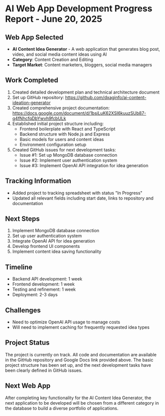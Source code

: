 # AI Web App Development Progress Report - June 20, 2025

## Web App Selected
- **AI Content Idea Generator** - A web application that generates blog post, video, and social media content ideas using AI
- **Category**: Content Creation and Editing
- **Target Market**: Content marketers, bloggers, social media managers

## Work Completed
1. Created detailed development plan and technical architecture document
2. Set up GitHub repository: https://github.com/dxaginfo/ai-content-ideation-generator
3. Created comprehensive project documentation: https://docs.google.com/document/d/1bsiLuK62XSI6kuuzSUb87-q4fNhcfqDbYwvh9fcbULk
4. Established initial project structure including:
   - Frontend boilerplate with React and TypeScript
   - Backend structure with Node.js and Express
   - Basic models for users and content ideas
   - Environment configuration setup
5. Created GitHub issues for next development tasks:
   - Issue #1: Set up MongoDB database connection
   - Issue #2: Implement user authentication system
   - Issue #3: Implement OpenAI API integration for idea generation

## Tracking Information
- Added project to tracking spreadsheet with status "In Progress"
- Updated all relevant fields including start date, links to repository and documentation

## Next Steps
1. Implement MongoDB database connection
2. Set up user authentication system
3. Integrate OpenAI API for idea generation
4. Develop frontend UI components
5. Implement content idea saving functionality

## Timeline
- Backend API development: 1 week
- Frontend development: 1 week
- Testing and refinement: 1 week
- Deployment: 2-3 days

## Challenges
- Need to optimize OpenAI API usage to manage costs
- Will need to implement caching for frequently requested idea types

## Project Status
The project is currently on track. All code and documentation are available in the GitHub repository and Google Docs link provided above. The basic project structure has been set up, and the next development tasks have been clearly defined in GitHub issues.

## Next Web App
After completing key functionality for the AI Content Idea Generator, the next application to be developed will be chosen from a different category in the database to build a diverse portfolio of applications.